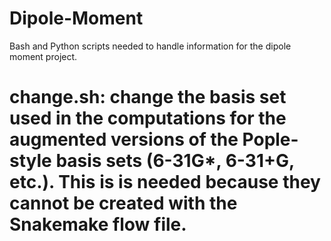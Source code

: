 # Dipole-Moment
Bash and Python scripts needed to handle information for the dipole moment project.
  # change.sh: change the basis set used in the computations for the augmented versions of the Pople-style basis sets (6-31G*, 6-31+G, etc.). This is is needed because they cannot be created with the Snakemake flow file.

